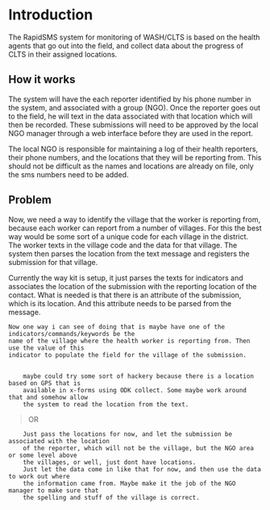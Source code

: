 Introduction
============

The RapidSMS system for monitoring of WASH/CLTS is based on the health agents
that go out into the field, and collect data about the progress of CLTS in their
assigned locations. 

How it works
------------

The system will have the each reporter identified by his phone number in the system,
and associated with a group (NGO). Once the reporter goes out to the field, he will 
text in the data associated with that location which will then be recorded. These 
submissions will need to be approved by the local NGO manager through a web interface
before they are used in the report.

The local NGO is responsible for maintaining a log of their health reporters, their phone
numbers, and the locations that they will be reporting from. This should not be difficult
as the names and locations are already on file, only the sms numbers need to be added.

Problem
---------
Now, we need a way to identify the village that the worker is reporting from, because each
worker can report from a number of villages. For this the best way would be some sort
of a unique code for each village in the district. The worker texts in the village code and
the data for that village. The system then parses the location from the text message and 
registers the submission for that village. 

Currently the way kit is setup, it just parses the texts for indicators and associates the
location of the submission with the reporting location of the contact. What is needed is that
there is an attribute of the submission, which is its location. And this attribute needs to be
parsed from the message.

    Now one way i can see of doing that is maybe have one of the indicators/commands/keywords be the 
    name of the village where the health worker is reporting from. Then use the value of this
    indicator to populate the field for the village of the submission.

        
        maybe could try some sort of hackery because there is a location based on GPS that is 
        available in x-forms using ODK collect. Some maybe work around that and somehow allow
        the system to read the location from the text.


> OR

        Just pass the locations for now, and let the submission be associated with the location
        of the reporter, which will not be the village, but the NGO area or some level above
        the villages, or well, just dont have locations.
        Just let the data come in like that for now, and then use the data to work out where 
        the information came from. Maybe make it the job of the NGO manager to make sure that
        the spelling and stuff of the village is correct.

